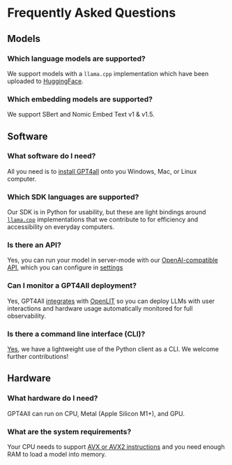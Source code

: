 # Frequently Asked Questions

## Models

### Which language models are supported?

We support models with a `llama.cpp` implementation which have been uploaded to [HuggingFace](https://huggingface.co/).

### Which embedding models are supported?

We support SBert and Nomic Embed Text v1 & v1.5.

## Software

### What software do I need?

All you need is to [install GPT4all](../index.md) onto you Windows, Mac, or Linux computer.

### Which SDK languages are supported?

Our SDK is in Python for usability, but these are light bindings around [`llama.cpp`](https://github.com/ggerganov/llama.cpp) implementations that we contribute to for efficiency and accessibility on everyday computers.

### Is there an API?

Yes, you can run your model in server-mode with our [OpenAI-compatible API](https://platform.openai.com/docs/api-reference/completions), which you can configure in [settings](../gpt4all_desktop/settings.md#application-settings)

### Can I monitor a GPT4All deployment?

Yes, GPT4All [integrates](../gpt4all_python/monitoring.md) with [OpenLIT](https://github.com/openlit/openlit) so you can deploy LLMs with user interactions and hardware usage automatically monitored for full observability.

### Is there a command line interface (CLI)?

[Yes](https://github.com/nomic-ai/gpt4all/tree/main/gpt4all-bindings/cli), we have a lightweight use of the Python client as a CLI. We welcome further contributions!

## Hardware

### What hardware do I need?

GPT4All can run on CPU, Metal (Apple Silicon M1+), and GPU.

### What are the system requirements?

Your CPU needs to support [AVX or AVX2 instructions](https://en.wikipedia.org/wiki/Advanced_Vector_Extensions) and you need enough RAM to load a model into memory.
